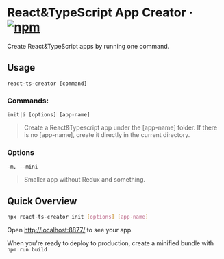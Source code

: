 # React&TypeScript App Creator &middot; [![npm](https://img.shields.io/npm/v/react-ts-creator.svg)](https://www.npmjs.com/package/react-ts-creator)

Create React&TypeScript apps by running one command. 

## Usage
`
react-ts-creator [command]
`

### Commands:
`
init|i [options] [app-name]
`

> Create a React&Typescript app under the [app-name] folder. If there is no [app-name], create it 
directly in the current directory.

### Options
`
-m, --mini
`

> Smaller app without Redux and something.


## Quick Overview

``` sh
npx react-ts-creator init [options] [app-name]
```
Open [http://localhost:8877/](http://localhost:8877/) to see your app.<br>

When you're ready to deploy to production, create a minified bundle with `npm run build`
